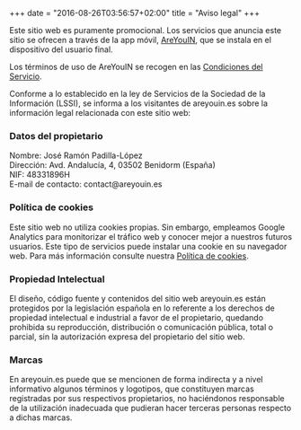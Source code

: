 +++
date = "2016-08-26T03:56:57+02:00"
title = "Aviso legal"
+++
<div class="legal-info">
  <p>Este sitio web es puramente promocional.
  Los servicios que anuncia este sitio se ofrecen a través de la app móvil, <a href="/">AreYouIN</a>, que se instala
  en el dispositivo del usuario final.</p>
  <p>Los términos de uso de AreYouIN se recogen en las
  <a href="/legal/terms">Condiciones del Servicio</a>.</p>

  <p>Conforme a lo establecido en la ley de Servicios de la Sociedad de la
    Información (LSSI), se informa a los visitantes de areyouin.es sobre la información
    legal relacionada con este sitio web:
  </p>
</div>

<div class="legal-info">
  <h3>Datos del propietario</h3>
  <p>
    Nombre: José Ramón Padilla-López<br />
    Dirección: Avd. Andalucía, 4, 03502 Benidorm (España) <br />
    NIF: 48331896H<br />
    E-mail de contacto: contact@areyouin.es<br />
  </p>
</div>

<div class="legal-info">
  <h3>Política de cookies</h3>
  <p>Este sitio web no utiliza cookies propias. Sin embargo, empleamos Google Analytics
  para monitorizar el tráfico web y conocer mejor a nuestros futuros usuarios. Este tipo
  de servicios puede instalar una cookie en su navegador web. Para más información consulte
  nuestra <a href="/legal/cookies/">Política de cookies</a>.
</div>

<div class="legal-info">
  <h3>Propiedad Intelectual</h3>
  <p>El diseño, código fuente y contenidos del sitio web areyouin.es están protegidos por la legislación española en lo referente a los derechos de propiedad intelectual e industrial a favor de el propietario, quedando prohibida su reproducción, distribución o comunicación pública, total o parcial, sin la autorización expresa del propietario del sitio web.</p>
</div>

<!--<div class="legal-info">
  <h3>Disponibilidad y actualizaciones</h3>
  <p>El prestador se reserva el derecho a interrumpir en cualquier momento y sin previo aviso el acceso al sitio web areyouin.es, así como a modificar o eliminar la configuración del sitio, los contenidos que en el se muestran o la prestación de cualquiera o de todos los servicios que se prestan a través del mismo, ya sea por motivos técnicos, de seguridad, de mantenimiento o por cualquier otra causa. Dicha interrupción, edición o eliminación podrá tener carácter temporal o definitivo, sin que de ello se derive ninguna responsabilidad para el prestador.</p>
</div>-->

<!--<div class="legal-info">
  <h3>Uso del sitio web, sus contenidos y servicios</h3>
  <p>
    El acceso a los contenidos y servicios que se ofrecen en areyouin.es, y la utilización de
    los mismos por parte del Usuario, se lleva a cabo por su propia cuenta y riesgo.
  </p>
  <p>
    El prestador no se responsabiliza de posibles daños o perjuicios que pueda sufrir el usuario, ni de posibles problemas técnicos o fallos en los equipos informáticos del usuario, que se produzcan debido a:
    <ul>
      <li>Un mal uso de los contenidos o servicios de areyouin.es por parte del usuario.</li>
      <li>Errores, defectos u omisiones en la información facilitada cuando proceda de fuentes ajenas a el prestador.</li>
      <li>Intromisiones ilegítimas fuera del control de el prestador por parte de terceras personas.</li>
    </ul>
  </p>
</div> -->

<div class="legal-info">
  <h3>Marcas</h3>
  <p>En areyouin.es puede que se mencionen de forma indirecta y a nivel informativo algunos términos y logotipos, que constituyen marcas registradas por sus respectivos propietarios, no haciéndonos responsable de la utilización inadecuada que pudieran hacer terceras personas respecto a dichas marcas.</p>
</div>

<!--<div class="legal-info">
  <h3>Enlaces</h3>
  <p>El prestador no se hace responsable de aquellos otros datos, sitios web u archivos a los que sea posible acceder a través de enlaces (links) disponibles entre los contenidos de areyouin.es, dado que dichas páginas o archivos objeto de enlace son responsabilidad de sus respectivos titulares. El prestador, por tanto, ni aprueba, ni hace suyos los productos, servicios, contenidos, información, datos, archivos y cualquier clase de material existente en tales páginas web o archivos y no controla ni, de conformidad con lo dispuesto en la LSSICE, se hace responsable de la calidad, licitud, fiabilidad y utilidad de la información, contenidos, datos y servicios existentes en los sitios enlazados y que son ajenos a areyouin.es. En el caso de que un órgano competente declare la ilicitud de los datos, ordenado su retirada o que se imposibilite el acceso a los mismos, o se hubiera declarado la existencia de la lesión, los enlaces que se indiquen serían inmediatamente retirados, en cuanto así se le notifique expresamente a el prestador.</p>
</div>-->
